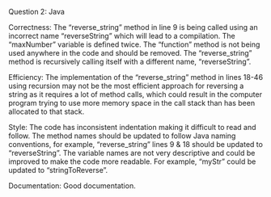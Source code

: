 Question 2: Java


Correctness:
The “reverse_string” method in line 9 is being called using an incorrect name “reverseString” which will lead to a compilation. The “maxNumber” variable is defined twice. The “function” method is not being used anywhere in the code and should be removed. The “reverse_string” method is recursively calling itself with a different name, “reverseString”. 


Efficiency:
The implementation of the “reverse_string” method in lines 18-46 using recursion may not be the most efficient approach for reversing a string as it requires a lot of method calls, which could result in the computer program trying to use more memory space in the call stack than has been allocated to that stack.


Style:
The code has inconsistent indentation making it difficult to read and follow. The method names should be updated to follow Java naming conventions, for example, “reverse_string” lines 9 & 18 should be updated to “reverseString”. The variable names are not very descriptive and could be improved to make the code more readable. For example, “myStr” could be updated to “stringToReverse”.


Documentation:
Good documentation.
